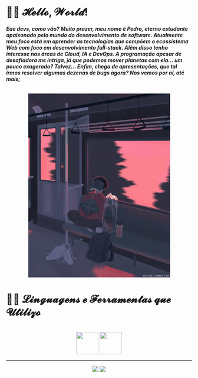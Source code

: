 <h1>🐱‍💻 𝓗𝓮𝓵𝓵𝓸, 𝓦𝓸𝓻𝓵𝓭!</h1>

<p><strong><em>Eae devs, como vão? Muito prazer, meu nome é Pedro, eterno estudante apaixonado pelo mundo do desenvolvimento de software. Atualmente meu foco está em aprender as tecnologias que compõem o ecossistema Web com foco em desenvolvimento full-stack. Além disso tenho interesse nas áreas de Cloud, IA e DevOps. A programação apesar de desafiadora me intriga, já que podemos mover planetas com ela... um pouco exagerado? Talvez... Enfim, chega de apresentações, que tal irmos resolver algumas dezenas de bugs agora? Nos vemos por aí, até mais;</em></strong></p><br>

<div align="center">
  <img src="./lofi.gif" />
</div>

<h1>🐱‍👓 𝓛𝓲𝓷𝓰𝓾𝓪𝓰𝓮𝓷𝓼 𝓮 𝓕𝓮𝓻𝓻𝓪𝓶𝓮𝓷𝓽𝓪𝓼 𝓺𝓾𝓮 𝓤𝓽𝓲𝓵𝓲𝔃𝓸</h1><br>
<div align="center">
  <img height="60em" width="60em" src="https://cdn.jsdelivr.net/gh/devicons/devicon@latest/icons/html5/html5-original.svg" />
  <img height="60em" width="60em" src="https://cdn.jsdelivr.net/gh/devicons/devicon@latest/icons/css3/css3-original.svg" />
</div>

<hr>

<div align="center">
  <img height="180em" src="https://gihtub-readme-stats.vercel.app/api?username=pedrootavio-yi&show_icons=true&theme=tokyonight&locale=pt-br"/>
  <img height="90em" src="https://gihtub-readme-stats.vercel.app/api/top-langs?username=pedrootavio-yi&layout=compact&show_icons=true&theme=tokyonight&locale=pt-br&custom_title=Ferramentas%20Mais%20Utilizadas" />
</div>

